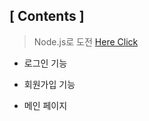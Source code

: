 ## [ Contents ]

> Node.js로 도전 [Here Click](https://github.com/taehyundev/postboard_web_page)

+ 로그인 기능

+ 회원가입 기능

+ 메인 페이지

